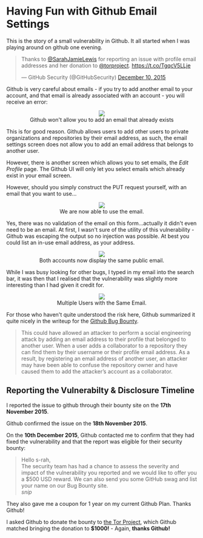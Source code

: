 # Having Fun with Github Email Settings

This is the story of a small vulnerability in Github. It all started
when I was playing around on github one evening.

<blockquote class="twitter-tweet tw-align-center" lang="en"><p lang="en" dir="ltr">Thanks to <a href="https://twitter.com/SarahJamieLewis">@SarahJamieLewis</a> for reporting an issue with profile email addresses and her donation to <a href="https://twitter.com/torproject">@torproject</a>. <a href="https://t.co/TgqcV5LLje">https://t.co/TgqcV5LLje</a></p>&mdash; GitHub Security (@GitHubSecurity) <a href="https://twitter.com/GitHubSecurity/status/675047561401647105">December 10, 2015</a></blockquote>
<script async src="//platform.twitter.com/widgets.js" charset="utf-8"></script>

Github is very careful about emails - if you try to add another email to
your account, and that email is already associated with an account - you will
receive an error:

<figure style="text-align:center">
  <img src="/images/github/email-error.png"/>
  <figcaption>Github won't allow you to add an email that already exists</figcaption>
</figure>

This is for good reason. Github allows users to add other users to private
organizations and repositories by their email address, as such, the 
email settings screen does not allow you to add an email address that belongs
to another user.

However, there is another screen which allows you to set emails, the *Edit Profile*
page. The Github UI will only let you select emails which already exist in
your email screen.

However, should you simply construct the PUT request yourself, with an email
that you want to use...

<figure style="text-align:center">
  <img src="/images/github/emailselect.png"/>
  <figcaption>We are now able to use the email.</figcaption>
</figure>

Yes, there was no validation of the email on this form...actually it didn't
even need to be an email. At first, I wasn't sure of the utility of this
vulnerability - Github was escaping the output so no injection was possible. At
best you could list an in-use email address, as your address.

<figure style="text-align:center">
  <img src="/images/github/sarah-same-email.png"/>
  <figcaption>Both accounts now display the same public email.</figcaption>
</figure>

While I was busy looking for other bugs, I typed in my email into the search
bar, it was then that I realised that the vulnerability was slightly more
interesting than I had given it credit for.

<figure style="text-align:center">
  <img src="/images/github/endgame.png"/>
  <figcaption>Multiple Users with the Same Email.</figcaption>
</figure>

For those who haven't quite understood the risk here, Github summarized it
quite nicely in the writeup for the [Github Bug Bounty](https://bounty.github.com/researchers/s-rah.html).

> This could have allowed an attacker to perform a social engineering attack by adding an email address to their profile that belonged to another user. When a user adds a collaborator to a repository they can find them by their username or their profile email address. As a result, by registering an email address of another user, an attacker may have been able to confuse the repository owner and have caused them to add the attacker’s account as a collaborator.

## Reporting the Vulnerabilty & Disclosure Timeline

I reported the issue to github through their bounty site on the **17th November 2015**.

Github confirmed the issue on the **18th November 2015**.

On the **10th December 2015**, Github contacted me to confirm that they had fixed 
the vulnerability and that the report was eligible for their security bounty:

> Hello s-rah, <br/> The security team has had a chance to assess the severity and impact of the vulnerability you reported and we would like to offer you a $500 USD reward. We can also send you some GitHub swag and list your name on our Bug Bounty site. <br/> *snip*

They also gave me a coupon for 1 year on my current Github Plan. Thanks Github!

I asked Github to donate the bounty to [the Tor Project](https://tor-project.org), which Github matched bringing the donation to **$1000!** - Again, **thanks Github!**

